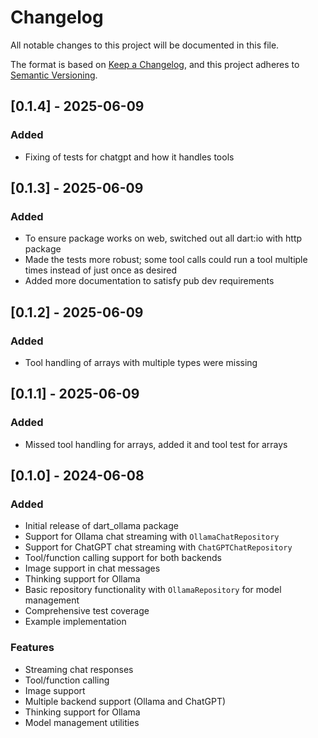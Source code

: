 # Changelog

All notable changes to this project will be documented in this file.

The format is based on [Keep a Changelog](https://keepachangelog.com/en/1.0.0/),
and this project adheres to [Semantic Versioning](https://semver.org/spec/v2.0.0.html).

## [0.1.4] - 2025-06-09

### Added
- Fixing of tests for chatgpt and how it handles tools

## [0.1.3] - 2025-06-09

### Added
- To ensure package works on web, switched out all dart:io with http package
- Made the tests more robust; some tool calls could run a tool multiple times instead of just once as desired
- Added more documentation to satisfy pub dev requirements

## [0.1.2] - 2025-06-09

### Added
- Tool handling of arrays with multiple types were missing

## [0.1.1] - 2025-06-09

### Added
- Missed tool handling for arrays, added it and tool test for arrays


## [0.1.0] - 2024-06-08

### Added
- Initial release of dart_ollama package
- Support for Ollama chat streaming with `OllamaChatRepository`
- Support for ChatGPT chat streaming with `ChatGPTChatRepository`
- Tool/function calling support for both backends
- Image support in chat messages
- Thinking support for Ollama
- Basic repository functionality with `OllamaRepository` for model management
- Comprehensive test coverage
- Example implementation

### Features
- Streaming chat responses
- Tool/function calling
- Image support
- Multiple backend support (Ollama and ChatGPT)
- Thinking support for Ollama
- Model management utilities

